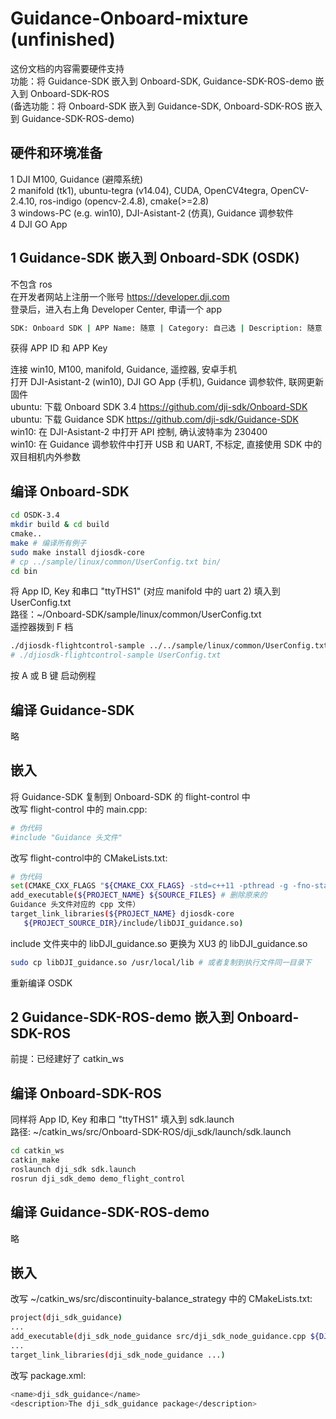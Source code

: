 # Guidance-Onboard-mixture (unfinished)
这份文档的内容需要硬件支持  
功能：将 Guidance-SDK 嵌入到 Onboard-SDK, Guidance-SDK-ROS-demo 嵌入到 Onboard-SDK-ROS  
(备选功能：将 Onboard-SDK 嵌入到 Guidance-SDK, Onboard-SDK-ROS 嵌入到 Guidance-SDK-ROS-demo)  
## 硬件和环境准备
1 DJI M100, Guidance (避障系统)  
2 manifold (tk1), ubuntu-tegra (v14.04), CUDA, OpenCV4tegra, OpenCV-2.4.10, ros-indigo (opencv-2.4.8), cmake(>=2.8)  
3 windows-PC (e.g. win10), DJI-Asistant-2 (仿真), Guidance 调参软件  
4 DJI GO App  
## 1 Guidance-SDK 嵌入到 Onboard-SDK (OSDK)
不包含 ros  
在开发者网站上注册一个账号 https://developer.dji.com  
登录后，进入右上角 Developer Center, 申请一个 app  
```Bash
SDK: Onboard SDK | APP Name: 随意 | Category: 自己选 | Description: 随意
```
获得 APP ID 和 APP Key  

连接 win10, M100, manifold, Guidance, 遥控器, 安卓手机  
打开 DJI-Asistant-2 (win10), DJI GO App (手机), Guidance 调参软件, 联网更新固件  
ubuntu: 下载 Onboard SDK 3.4 https://github.com/dji-sdk/Onboard-SDK  
ubuntu: 下载 Guidance SDK https://github.com/dji-sdk/Guidance-SDK  
win10: 在 DJI-Asistant-2 中打开 API 控制, 确认波特率为 230400  
win10: 在 Guidance 调参软件中打开 USB 和 UART, 不标定, 直接使用 SDK 中的双目相机内外参数    
## 编译 Onboard-SDK 
```Bash
cd OSDK-3.4
mkdir build & cd build
cmake..
make # 编译所有例子
sudo make install djiosdk-core
# cp ../sample/linux/common/UserConfig.txt bin/
cd bin
```
将 App ID, Key 和串口 "ttyTHS1" (对应 manifold 中的 uart 2) 填入到 UserConfig.txt  
路径：~/Onboard-SDK/sample/linux/common/UserConfig.txt  
遥控器拨到 F 档  
```Bash
./djiosdk-flightcontrol-sample ../../sample/linux/common/UserConfig.txt
# ./djiosdk-flightcontrol-sample UserConfig.txt
```
按 A 或 B 键 启动例程  
## 编译 Guidance-SDK
略  
## 嵌入
将 Guidance-SDK 复制到 Onboard-SDK 的 flight-control 中  
改写 flight-control 中的 main.cpp:  
```Bash
# 伪代码
#include "Guidance 头文件"
```
改写 flight-control中的 CMakeLists.txt:  
```Bash
# 伪代码
set(CMAKE_CXX_FLAGS "${CMAKE_CXX_FLAGS} -std=c++11 -pthread -g -fno-stack-protector -O0")
add_executable(${PROJECT_NAME} ${SOURCE_FILES} # 删除原来的
Guidance 头文件对应的 cpp 文件）
target_link_libraries(${PROJECT_NAME} djiosdk-core  
   ${PROJECT_SOURCE_DIR}/include/libDJI_guidance.so)
```
include 文件夹中的 libDJI_guidance.so 更换为 XU3 的 libDJI_guidance.so  
```Bash
sudo cp libDJI_guidance.so /usr/local/lib # 或者复制到执行文件同一目录下
```
重新编译 OSDK  
## 2 Guidance-SDK-ROS-demo 嵌入到 Onboard-SDK-ROS
前提：已经建好了 catkin_ws  
## 编译 Onboard-SDK-ROS
同样将 App ID, Key 和串口 "ttyTHS1" 填入到 sdk.launch  
路径: ~/catkin_ws/src/Onboard-SDK-ROS/dji_sdk/launch/sdk.launch  
```Bash
cd catkin_ws
catkin_make
roslaunch dji_sdk sdk.launch
rosrun dji_sdk_demo demo_flight_control
```
## 编译 Guidance-SDK-ROS-demo
略
## 嵌入
改写 ~/catkin_ws/src/discontinuity-balance_strategy 中的 CMakeLists.txt:  
```Bash
project(dji_sdk_guidance)
...
add_executable(dji_sdk_node_guidance src/dji_sdk_node_guidance.cpp ${DJI_SDK_LIB_SOURCES})
...
target_link_libraries(dji_sdk_node_guidance ...)
```
改写 package.xml: 
```Bash
<name>dji_sdk_guidance</name>
<description>The dji_sdk_guidance package</description>
```
